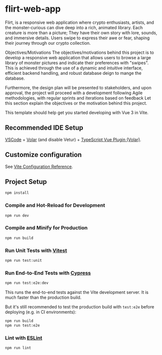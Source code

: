 # flirt-web-app

Flirt, is a responsive web application where crypto enthusiasts, artists, and the monster-curious can dive deep into a rich, animated library. Each creature is more than a picture; They have their own story with lore, sounds, and immersive details. Users swipe to express their awe or fear, shaping their journey through our crypto collection.

Objectives/Motivations
The objectives/motivations behind this project is to develop a responsive web application that allows users to browse a large library of monster pictures and indicate their preferences with "swipes". This is achieved through the use of a dynamic and intuitive interface, efficient backend handling, and robust database deign to mange the database.

Furthermore, the design plan will be presented to stakeholders, and upon approval, the project will proceed with a development following Agile methodologies, with regular sprints and iterations based on feedback Let this section explain the objectives or the motivation behind this project.

This template should help get you started developing with Vue 3 in Vite.

## Recommended IDE Setup

[VSCode](https://code.visualstudio.com/) + [Volar](https://marketplace.visualstudio.com/items?itemName=Vue.volar) (and disable Vetur) + [TypeScript Vue Plugin (Volar)](https://marketplace.visualstudio.com/items?itemName=Vue.vscode-typescript-vue-plugin).

## Customize configuration

See [Vite Configuration Reference](https://vitejs.dev/config/).

## Project Setup

```sh
npm install
```

### Compile and Hot-Reload for Development

```sh
npm run dev
```

### Compile and Minify for Production

```sh
npm run build
```

### Run Unit Tests with [Vitest](https://vitest.dev/)

```sh
npm run test:unit
```

### Run End-to-End Tests with [Cypress](https://www.cypress.io/)

```sh
npm run test:e2e:dev
```

This runs the end-to-end tests against the Vite development server.
It is much faster than the production build.

But it's still recommended to test the production build with `test:e2e` before deploying (e.g. in CI environments):

```sh
npm run build
npm run test:e2e
```

### Lint with [ESLint](https://eslint.org/)

```sh
npm run lint
```
